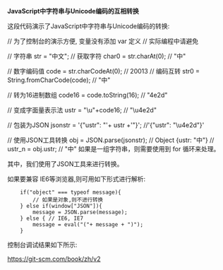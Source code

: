 
**JavaScript中字符串与Unicode编码的互相转换**

这段代码演示了JavaScript中字符串与Unicode编码的转换:

// 为了控制台的演示方便, 变量没有添加 var 定义
// 实际编程中请避免

// 字符串
str = "中文";
// 获取字符
char0 = str.charAt(0); // "中"

// 数字编码值
code = str.charCodeAt(0); // 20013
// 编码互转
str0 = String.fromCharCode(code); // "中"

// 转为16进制数组
code16 = code.toString(16); // "4e2d"

// 变成字面量表示法
ustr = "\\u"+code16; // "\u4e2d"

// 包装为JSON
jsonstr = '{"ustr": "'+ ustr +'"}'; //'{"ustr": "\u4e2d"}'

// 使用JSON工具转换
obj = JSON.parse(jsonstr); // Object {ustr: "中"}
//
ustr_n = obj.ustr; // "中"
如果是一组字符串，则需要使用到 for 循环来处理。

其中，我们使用了JSON工具来进行转换。

如果要兼容 IE6等浏览器,则可用如下形式进行解析:

        if("object" === typeof message){
            // 如果是对象,则不进行转换
        } else if(window["JSON"]){
            message = JSON.parse(message);
        } else { // IE6, IE7
            message = eval("("+ message + ")");
        }
控制台调试结果如下所示:


https://git-scm.com/book/zh/v2